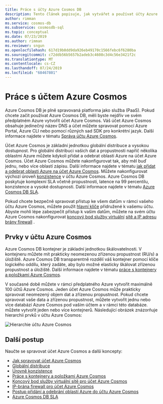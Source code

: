 ```yaml
---
title: Práce s účty Azure Cosmos DB
description: Tento článek popisuje, jak vytvářet a používat účty Azure Cosmos DB.
author: rimman
ms.service: cosmos-db
ms.subservice: cosmosdb-sql
ms.topic: conceptual
ms.date: 07/23/2019
ms.author: rimman
ms.reviewer: sngun
ms.openlocfilehash: 617d19b0dd9da926eb49170c1566febc6f6280ba
ms.sourcegitcommit: c72ddb56b5657b2adeb3c4608c3d4c56e3421f2c
ms.translationtype: MT
ms.contentlocale: cs-CZ
ms.lasthandoff: 07/24/2019
ms.locfileid: "68467801"
---
```

# <a name="work-with-azure-cosmos-account"></a>Práce s účtem Azure Cosmos

Azure Cosmos DB je plně spravovaná platforma jako služba (PaaS). Pokud chcete začít používat Azure Cosmos DB, měli byste nejdřív ve svém předplatném Azure vytvořit účet Azure Cosmos. Váš účet Azure Cosmos obsahuje jedinečný název DNS a účet můžete spravovat pomocí Azure Portal, Azure CLI nebo pomocí různých sad SDK pro konkrétní jazyk. Další informace najdete v tématu [Správa účtu Azure Cosmos](how-to-manage-database-account.md).

Účet Azure Cosmos je základní jednotkou globální distribuce a vysokou dostupnost. Pro globální distribuci vašich dat a propustnosti napříč několika oblastmi Azure můžete kdykoli přidat a odebrat oblasti Azure na účet Azure Cosmos. Účet Azure Cosmos můžete nakonfigurovat tak, aby měl buď jednu, nebo více oblastí zápisu. Další informace najdete v tématu [jak přidat a odebrat oblasti Azure na účet Azure Cosmos](how-to-manage-database-account.md). Můžete nakonfigurovat výchozí úroveň [konzistence](consistency-levels.md) v účtu Azure Cosmos. Azure Cosmos DB poskytuje komplexní SLA včetně propustnosti, latence na 99 percentilu, konzistence a vysoké dostupnosti. Další informace najdete v tématu [Azure Cosmos DB SLA](https://azure.microsoft.com/support/legal/sla/cosmos-db/v1_2/).

Pokud chcete bezpečně spravovat přístup ke všem datům v rámci vašeho účtu Azure Cosmos, můžete použít [hlavní klíče](secure-access-to-data.md) přidružené k vašemu účtu. Abyste mohli lépe zabezpečit přístup k vašim datům, můžete na svém účtu Azure Cosmos nakonfigurovat [koncový bod služby virtuální](vnet-service-endpoint.md) [sítě a IP adresu brány firewall](firewall-support.md) . 

## <a name="elements-in-an-azure-cosmos-account"></a>Prvky v účtu Azure Cosmos

Azure Cosmos DB kontejner je základní jednotkou škálovatelnosti. V kontejneru můžete mít prakticky neomezenou zřízenou propustnost (RU/s) a úložiště. Azure Cosmos DB transparentně rozdělí váš kontejner pomocí klíče logického oddílu, který zadáte, aby bylo možné elasticky škálovat zřízenou propustnost a úložiště. Další informace najdete v tématu [práce s kontejnery a položkami Azure Cosmos](databases-containers-items.md).

V současné době můžete v rámci předplatného Azure vytvořit maximálně 100 účtů Azure Cosmos. Jeden účet Azure Cosmos může prakticky spravovat neomezený objem dat a zřízenou propustnost. Pokud chcete spravovat vaše data a zřízenou propustnost, můžete vytvořit jednu nebo více databází Azure Cosmos pod vaším účtem a v rámci této databáze. můžete vytvořit jeden nebo více kontejnerů. Následující obrázek znázorňuje hierarchii prvků v účtu Azure Cosmos:

![Hierarchie účtu Azure Cosmos](./media/account-overview/hierarchy.png)

## <a name="next-steps"></a>Další postup

Naučte se spravovat účet Azure Cosmos a další koncepty:

* [Jak spravovat účet Azure Cosmos](how-to-manage-database-account.md)
* [Globální distribuce](distribute-data-globally.md)
* [Úrovně konzistence](consistency-levels.md)
* [Práce s kontejnery a položkami Azure Cosmos](databases-containers-items.md)
* [Koncový bod služby virtuální sítě pro účet Azure Cosmos](vnet-service-endpoint.md)
* [IP-brána firewall pro účet Azure Cosmos](firewall-support.md)
* [Postup přidání a odebrání oblastí Azure do účtu Azure Cosmos](how-to-manage-database-account.md)
* [Azure Cosmos DB SLA](https://azure.microsoft.com/support/legal/sla/cosmos-db/v1_2/)
